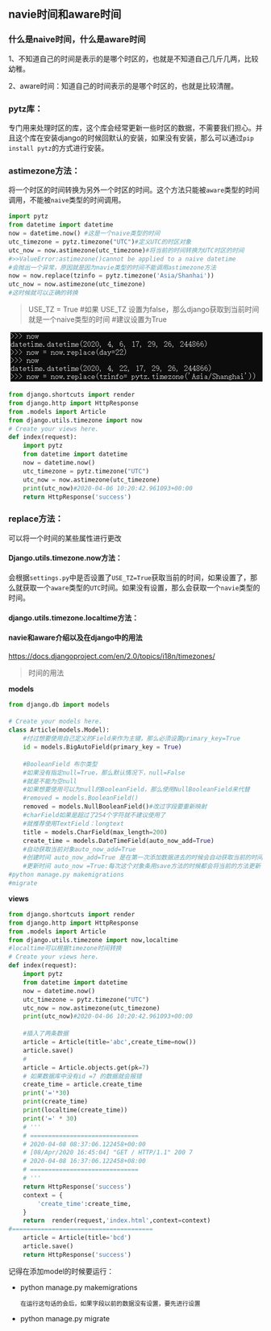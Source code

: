 ## navie时间和aware时间

### 什么是naive时间，什么是aware时间

1、不知道自己的时间是表示的是哪个时区的，也就是不知道自己几斤几两，比较幼稚。

2、aware时间：知道自己的时间表示的是哪个时区的，也就是比较清醒。

### pytz库：

专门用来处理时区的库，这个库会经常更新一些时区的数据，不需要我们担心。并且这个库在安装django的时候回默认的安装，如果没有安装，那么可以通过`pip install pytz`的方式进行安装。

### astimezone方法：

将一个时区的时间转换为另外一个时区的时间。这个方法只能被`aware`类型的时间调用，不能被`naive`类型的时间调用。

```python
import pytz
from datetime import datetime
now = datetime.now() #这是一个naive类型的时间
utc_timezone = pytz.timezone("UTC")#定义UTC的时区对象
utc_now = now.astimezone(utc_timezone)#将当前的时间转换为UTC时区的时间
#>>ValueError:astimezone()cannot be applied to a naive datetime
#会抛出一个异常，原因就是因为navie类型的时间不能调用astimezone方法
now = now.replace(tzinfo = pytz.timezone('Asia/Shanhai'))
utc_now = now.astimezone(utc_timezone)
#这时候就可以正确的转换
```

>  USE_TZ = True
> #如果 USE_TZ 设置为false，那么django获取到当前时间就是一个naive类型的时间
> #建议设置为True

![1589120544893](images\1589120544893.png)

```python
from django.shortcuts import render
from django.http import HttpResponse
from .models import Article
from django.utils.timezone import now
# Create your views here.
def index(request):
    import pytz
    from datetime import datetime
    now = datetime.now()
    utc_timezone = pytz.timezone("UTC")
    utc_now = now.astimezone(utc_timezone)
    print(utc_now)#2020-04-06 10:20:42.961093+00:00
    return HttpResponse('success')
```

### replace方法：

可以将一个时间的某些属性进行更改

#### Django.utils.timezone.now方法：

会根据`settings.py`中是否设置了`USE_TZ=True`获取当前的时间，如果设置了，那么就获取一个`aware`类型的`UTC`时间。如果没有设置，那么会获取一个`navie`类型的时间。

#### django.utils.timezone.localtime方法：

#### navie和aware介绍以及在django中的用法

https://docs.djangoproject.com/en/2.0/topics/i18n/timezones/

> 时间的用法

**models**

```python
from django.db import models

# Create your models here.
class Article(models.Model):
    #付过想要使用自己定义的Field来作为主键，那么必须设置primary_key=True
    id = models.BigAutoField(primary_key = True)

    #BooleanField 布尔类型
    #如果没有指定null=True，那么默认情况下，null=False
    #就是不能为空null
    #如果想要使用可以为null的BooleanField，那么使用NullBooleanField来代替
    #removed = models.BooleanField()
    removed = models.NullBooleanField()#改过字段要重新映射
    #charField如果是超过了254个字符就不建议使用了
    #就推荐使用TextField：longtext
    title = models.CharField(max_length=200)
    create_time = models.DateTimeField(auto_now_add=True)
    #自动获取当前对象auto_now_add=True
    #创建时间 auto_now_add=True 是在第一次添加数据进去的时候会自动获取当前的时间
    #更新时间 auto_now =True:每次这个对象条用save方法的时候都会将当前的方法更新
#python manage.py makemigrations
#migrate
```

**views**

```python
from django.shortcuts import render
from django.http import HttpResponse
from .models import Article
from django.utils.timezone import now,localtime
#localtime可以根据timezone时间转换
# Create your views here.
def index(request):
    import pytz
    from datetime import datetime
    now = datetime.now()
    utc_timezone = pytz.timezone("UTC")
    utc_now = now.astimezone(utc_timezone)
    print(utc_now)#2020-04-06 10:20:42.961093+00:00

    #插入了两条数据
    article = Article(title='abc',create_time=now())
    article.save()
    #
    article = Article.objects.get(pk=7)
    # 如果数据库中没有id =7 的数据就会报错
    create_time = article.create_time
    print('='*30)
    print(create_time)
    print(localtime(create_time))
    print('=' * 30)
    # '''
    # ==============================
    # 2020-04-08 08:37:06.122458+00:00
    # [08/Apr/2020 16:45:04] "GET / HTTP/1.1" 200 7
    # 2020-04-08 16:37:06.122458+08:00
    # ==============================
    # '''
    return HttpResponse('success')
    context = {
        'create_time':create_time,
    }
    return  render(request,'index.html',context=context)
#=======================================
    article = Article(title='bcd')
    article.save()
    return HttpResponse('success')
```

记得在添加model的时候要运行：

- python manage.py makemigrations

  `在运行这句话的会后，如果字段以前的数据没有设置，要先进行设置`

- python manage.py migrate